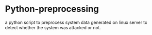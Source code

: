 # Python-preprocessing
a python script to preprocess system data generated on linux server to detect whether the system was attacked or not. 
